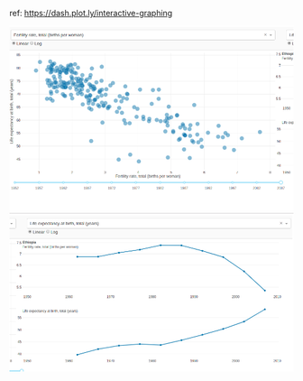 
ref: https://dash.plot.ly/interactive-graphing

![Demo1](images/lifeexp1.png)
![Demo2](images/lifeexp2.png)
